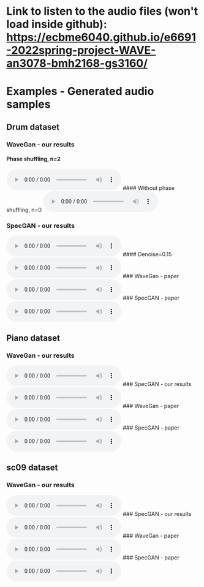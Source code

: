 # Link to listen to the audio files (won't load inside github): https://ecbme6040.github.io/e6691-2022spring-project-WAVE-an3078-bmh2168-gs3160/
# Examples - Generated audio samples

## Drum dataset

### WaveGan - our results
#### Phase shuffling, n=2
<audio controls>
  <source src="./examples/wavegan/drum n=2.mp3" type="audio/mpeg">
</audio>
#### Without phase shuffling, n=0

<audio controls>
  <source src="./examples/wavegan/drum n=0.mp3" type="audio/mpeg">
</audio>

### SpecGAN - our results
<audio controls>
  <source src="./examples/specgan/drum.mp3" type="audio/mpeg">
</audio>
#### Denoise=0.15
<audio controls>
  <source src="./examples/specgan/drum denoised.mp3" type="audio/mpeg">
</audio>
### WaveGan - paper
<audio controls>
  <source src="./examples/paper/wavegan_drums.mp3" type="audio/mpeg">
</audio>
### SpecGAN - paper
<audio controls>
  <source src="./examples/paper/specgan_drums.mp3" type="audio/mpeg">
</audio>


## Piano dataset
### WaveGan - our results
<audio controls>
  <source src="./examples/wavegan/piano.mp3" type="audio/mpeg">
</audio>
### SpecGAN - our results
<audio controls>
  <source src="./examples/specgan/piano.mp3" type="audio/mpeg">
</audio>
### WaveGan - paper
<audio controls>
  <source src="./examples/paper/wavegan_piano.mp3" type="audio/mpeg">
</audio>
### SpecGAN - paper
<audio controls>
  <source src="./examples/paper/specgan_piano.mp3" type="audio/mpeg">
</audio>


## sc09 dataset
### WaveGan - our results
<audio controls>
  <source src="./examples/wavegan/sc09.mp3" type="audio/mpeg">
</audio>
### SpecGAN - our results
<audio controls>
  <source src="./examples/specgan/sc09.mp3" type="audio/mpeg">
</audio>
### WaveGan - paper
<audio controls>
  <source src="./examples/paper/wavegan_sc09.mp3" type="audio/mpeg">
</audio>
### SpecGAN - paper
<audio controls>
  <source src="./examples/paper/specgan_sc09.mp3" type="audio/mpeg">
</audio>
